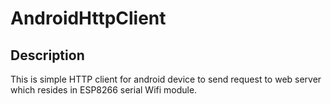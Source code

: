 # AndroidHttpClient

## Description
This is simple HTTP client for android device to send request to web server which resides in ESP8266 serial Wifi module.
